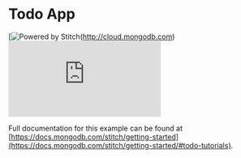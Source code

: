 # Todo App


[![Powered by Stitch](http://badge.learnstitch.com/?appid=todo_web_app-bmure)(http://cloud.mongodb.com)
[![Powered by Stitch](http://badge.learnstitch.com/index.php?appid=todo_web_app-bmure)](http://cloud.mongodb.com)


Full documentation for this example can be found at [https://docs.mongodb.com/stitch/getting-started](https://docs.mongodb.com/stitch/getting-started/#todo-tutorials).
